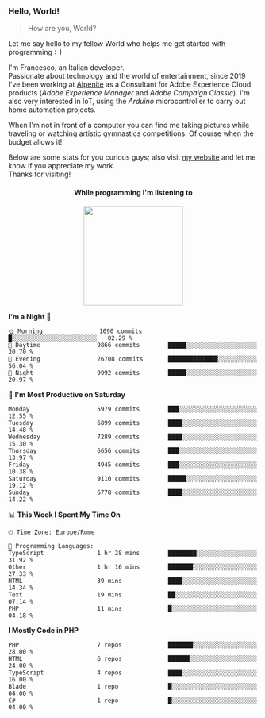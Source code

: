 ### Hello, World!

> How are you, World?

Let me say hello to my fellow World who helps me get started with programming :-)

I'm Francesco, an Italian developer.  
Passionate about technology and the world of entertainment, since 2019 I've been working at [Alpenite](https://www.alpenite.com) as a Consultant for Adobe Experience Cloud products (*Adobe Experience Manager* and *Adobe Campaign Classic*). I'm also very interested in IoT, using the *Arduino* microcontroller to carry out home automation projects.

When I'm not in front of a computer you can find me taking pictures while traveling or watching artistic gymnastics competitions. Of course when the budget allows it!

Below are some stats for you curious guys; also visit [my website](https://www.francescorega.eu) and let me know if you appreciate my work.  
Thanks for visiting!

<div align="center">
  <h4>While programming I'm listening to</h4>
  <a href="https://apps.francescorega.eu/now-playing/11147232609" target="_blank"><img src="https://apps.francescorega.eu/now-playing/11147232609" width="200"></a>
</div>

<!--START_SECTION:waka-->
**I'm a Night 🦉** 

```text
🌞 Morning                1090 commits        █░░░░░░░░░░░░░░░░░░░░░░░░   02.29 % 
🌆 Daytime                9866 commits        █████░░░░░░░░░░░░░░░░░░░░   20.70 % 
🌃 Evening                26708 commits       ██████████████░░░░░░░░░░░   56.04 % 
🌙 Night                  9992 commits        █████░░░░░░░░░░░░░░░░░░░░   20.97 % 
```
📅 **I'm Most Productive on Saturday** 

```text
Monday                   5979 commits        ███░░░░░░░░░░░░░░░░░░░░░░   12.55 % 
Tuesday                  6899 commits        ████░░░░░░░░░░░░░░░░░░░░░   14.48 % 
Wednesday                7289 commits        ████░░░░░░░░░░░░░░░░░░░░░   15.30 % 
Thursday                 6656 commits        ███░░░░░░░░░░░░░░░░░░░░░░   13.97 % 
Friday                   4945 commits        ███░░░░░░░░░░░░░░░░░░░░░░   10.38 % 
Saturday                 9110 commits        █████░░░░░░░░░░░░░░░░░░░░   19.12 % 
Sunday                   6778 commits        ████░░░░░░░░░░░░░░░░░░░░░   14.22 % 
```


📊 **This Week I Spent My Time On** 

```text
🕑︎ Time Zone: Europe/Rome

💬 Programming Languages: 
TypeScript               1 hr 28 mins        ████████░░░░░░░░░░░░░░░░░   31.92 % 
Other                    1 hr 16 mins        ███████░░░░░░░░░░░░░░░░░░   27.33 % 
HTML                     39 mins             ████░░░░░░░░░░░░░░░░░░░░░   14.34 % 
Text                     19 mins             ██░░░░░░░░░░░░░░░░░░░░░░░   07.14 % 
PHP                      11 mins             █░░░░░░░░░░░░░░░░░░░░░░░░   04.18 % 
```

**I Mostly Code in PHP** 

```text
PHP                      7 repos             ███████░░░░░░░░░░░░░░░░░░   28.00 % 
HTML                     6 repos             ██████░░░░░░░░░░░░░░░░░░░   24.00 % 
TypeScript               4 repos             ████░░░░░░░░░░░░░░░░░░░░░   16.00 % 
Blade                    1 repo              █░░░░░░░░░░░░░░░░░░░░░░░░   04.00 % 
C#                       1 repo              █░░░░░░░░░░░░░░░░░░░░░░░░   04.00 % 
```




<!--END_SECTION:waka-->
